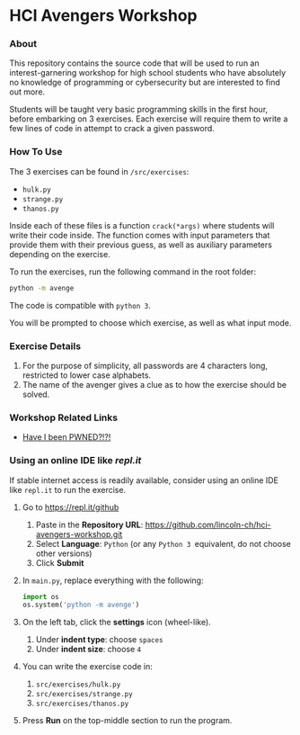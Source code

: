 # HCI Avengers Workshop

### About

This repository contains the source code that will be used to run an interest-garnering workshop for high school students who have absolutely no knowledge of programming or cybersecurity but are interested to find out more.

Students will be taught very basic programming skills in the first hour, before embarking on 3 exercises. Each exercise will require them to write a few lines of code in attempt to crack a given password.



### How To Use

The 3 exercises can be found in `/src/exercises`:

- `hulk.py`
- `strange.py`
- `thanos.py`

Inside each of these files is a function `crack(*args)` where students will write their code inside. The function comes with input parameters that provide them with their previous guess, as well as auxiliary parameters depending on the exercise.



To run the exercises, run the following command in the root folder:

```bash
python -m avenge
```

The code is compatible with `python 3`.

You will be prompted to choose which exercise, as well as what input mode.



### Exercise Details

1. For the purpose of simplicity, all passwords are 4 characters long, restricted to lower case alphabets.
2. The name of the avenger gives a clue as to how the exercise should be solved.



### Workshop Related Links

- [Have I been PWNED?!?!](https://haveibeenpwned.com/)



### Using an online IDE like *repl.it*

If stable internet access is readily available, consider using an online IDE like `repl.it` to run the exercise.

1. Go to https://repl.it/github

   1. Paste in the **Repository URL**: https://github.com/lincoln-ch/hci-avengers-workshop.git
   2. Select **Language**: `Python` (or any `Python 3 `equivalent, do not choose other versions)
   3. Click **Submit**

2. In `main.py`, replace everything with the following:

   ```python
   import os
   os.system('python -m avenge')
   ```

3. On the left tab, click the **settings** icon (wheel-like).
   1. Under **indent type**: choose `spaces`
   2. Under **indent size**: choose `4` 
4. You can write the exercise code in:
   1. `src/exercises/hulk.py`
   2. `src/exercises/strange.py`
   3. `src/exercises/thanos.py`

5. Press **Run** on the top-middle section to run the program.


